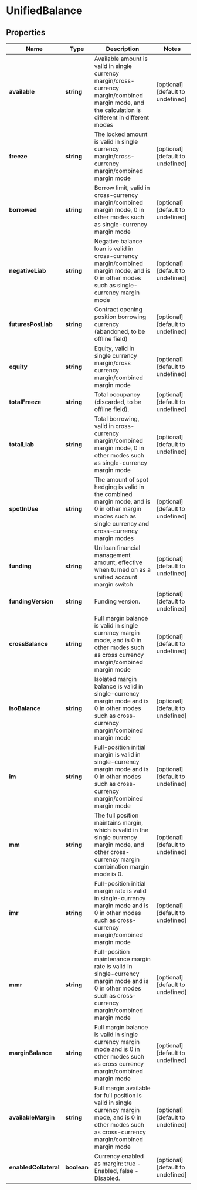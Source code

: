 # UnifiedBalance

## Properties

Name | Type | Description | Notes
------------ | ------------- | ------------- | -------------
**available** | **string** | Available amount is valid in single currency margin/cross-currency margin/combined margin mode, and the calculation is different in different modes | [optional] [default to undefined]
**freeze** | **string** | The locked amount is valid in single currency margin/cross-currency margin/combined margin mode | [optional] [default to undefined]
**borrowed** | **string** | Borrow limit, valid in cross-currency margin/combined margin mode, 0 in other modes such as single-currency margin mode | [optional] [default to undefined]
**negativeLiab** | **string** | Negative balance loan is valid in cross-currency margin/combined margin mode, and is 0 in other modes such as single-currency margin mode | [optional] [default to undefined]
**futuresPosLiab** | **string** | Contract opening position borrowing currency (abandoned, to be offline field) | [optional] [default to undefined]
**equity** | **string** | Equity, valid in single currency margin/cross currency margin/combined margin mode | [optional] [default to undefined]
**totalFreeze** | **string** | Total occupancy (discarded, to be offline field). | [optional] [default to undefined]
**totalLiab** | **string** | Total borrowing, valid in cross-currency margin/combined margin mode, 0 in other modes such as single-currency margin mode | [optional] [default to undefined]
**spotInUse** | **string** | The amount of spot hedging is valid in the combined margin mode, and is 0 in other margin modes such as single currency and cross-currency margin modes | [optional] [default to undefined]
**funding** | **string** | Uniloan financial management amount, effective when turned on as a unified account margin switch | [optional] [default to undefined]
**fundingVersion** | **string** | Funding version. | [optional] [default to undefined]
**crossBalance** | **string** | Full margin balance is valid in single currency margin mode, and is 0 in other modes such as cross currency margin/combined margin mode | [optional] [default to undefined]
**isoBalance** | **string** | Isolated margin balance is valid in single-currency margin mode and is 0 in other modes such as cross-currency margin/combined margin mode | [optional] [default to undefined]
**im** | **string** | Full-position initial margin is valid in single-currency margin mode and is 0 in other modes such as cross-currency margin/combined margin mode | [optional] [default to undefined]
**mm** | **string** | The full position maintains margin, which is valid in the single currency margin mode, and other cross-currency margin combination margin mode is 0. | [optional] [default to undefined]
**imr** | **string** | Full-position initial margin rate is valid in single-currency margin mode and is 0 in other modes such as cross-currency margin/combined margin mode | [optional] [default to undefined]
**mmr** | **string** | Full-position maintenance margin rate is valid in single-currency margin mode and is 0 in other modes such as cross-currency margin/combined margin mode | [optional] [default to undefined]
**marginBalance** | **string** | Full margin balance is valid in single currency margin mode and is 0 in other modes such as cross currency margin/combined margin mode | [optional] [default to undefined]
**availableMargin** | **string** | Full margin available for full position is valid in single currency margin mode, and is 0 in other modes such as cross-currency margin/combined margin mode | [optional] [default to undefined]
**enabledCollateral** | **boolean** | Currency enabled as margin: true - Enabled, false - Disabled. | [optional] [default to undefined]

